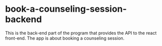 # book-a-counseling-session-backend
This is the back-end part of the program that provides the API to the react front-end. The app is about booking a counseling session.
